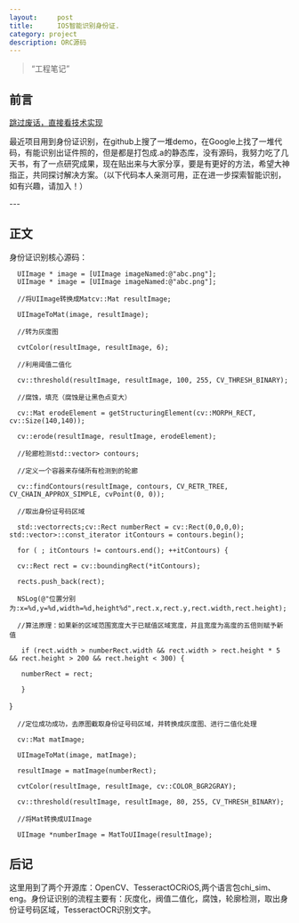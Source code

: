 ```yaml
---
layout:     post
title:      IOS智能识别身份证.
category: project
description: ORC源码
---
```


> “工程笔记”

## 前言

[跳过废话，直接看技术实现 ](#build) 

最近项目用到身份证识别，在github上搜了一堆demo，在Google上找了一堆代码，有能识别出证件照的，但是都是打包成.a的静态库，没有源码，我努力吃了几天书，有了一点研究成果，现在贴出来与大家分享，要是有更好的方法，希望大神指正，共同探讨解决方案。（以下代码本人亲测可用，正在进一步探索智能识别，如有兴趣，请加入！）


<p id = "build"></p>
---

## 正文

身份证识别核心源码：

      UIImage * image = [UIImage imageNamed:@"abc.png"];
      UIImage * image = [UIImage imageNamed:@"abc.png"];

      //将UIImage转换成Matcv::Mat resultImage;

      UIImageToMat(image, resultImage);

      //转为灰度图
      
      cvtColor(resultImage, resultImage, 6);
      
      //利用阈值二值化
      
      cv::threshold(resultImage, resultImage, 100, 255, CV_THRESH_BINARY);

      //腐蚀，填充（腐蚀是让黑色点变大）

      cv::Mat erodeElement = getStructuringElement(cv::MORPH_RECT, cv::Size(140,140));  

      cv::erode(resultImage, resultImage, erodeElement);

      //轮廊检测std::vector> contours;

      //定义一个容器来存储所有检测到的轮廊

      cv::findContours(resultImage, contours, CV_RETR_TREE, CV_CHAIN_APPROX_SIMPLE, cvPoint(0, 0));

      //取出身份证号码区域

      std::vectorrects;cv::Rect numberRect = cv::Rect(0,0,0,0);  std::vector>::const_iterator itContours = contours.begin();
      
      for ( ; itContours != contours.end(); ++itContours) {

      cv::Rect rect = cv::boundingRect(*itContours);
      
      rects.push_back(rect);

      NSLog(@"位置分别为:x=%d,y=%d,width=%d,height%d",rect.x,rect.y,rect.width,rect.height);

      //算法原理：如果新的区域范围宽度大于已赋值区域宽度，并且宽度为高度的五倍则赋予新值

       if (rect.width > numberRect.width && rect.width > rect.height * 5 && rect.height > 200 && rect.height < 300) {

       numberRect = rect;

       }
      
}
      
      //定位成功成功，去原图截取身份证号码区域，并转换成灰度图、进行二值化处理
      
      cv::Mat matImage;
      
      UIImageToMat(image, matImage);
      
      resultImage = matImage(numberRect);
      
      cvtColor(resultImage, resultImage, cv::COLOR_BGR2GRAY);

      cv::threshold(resultImage, resultImage, 80, 255, CV_THRESH_BINARY);

      //将Mat转换成UIImage

      UIImage *numberImage = MatToUIImage(resultImage);
      

## 后记

这里用到了两个开源库：OpenCV、TesseractOCRiOS,两个语言包chi_sim、eng。身份证识别的流程主要有：灰度化，阀值二值化，腐蚀，轮廓检测，取出身份证号码区域，TesseractOCR识别文字。



